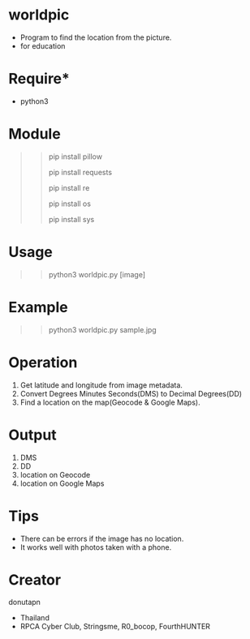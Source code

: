 # worldpic
- Program to find the location from the picture.
- for education

# Require*
- python3

# Module
>> pip install pillow
>> 
>> pip install requests
>> 
>> pip install re
>> 
>> pip install os
>> 
>> pip install sys

# Usage
>> python3 worldpic.py [image]

# Example
>> python3 worldpic.py sample.jpg

# Operation
1. Get latitude and longitude from image metadata.
2. Convert Degrees Minutes Seconds(DMS) to Decimal Degrees(DD)
3. Find a location on the map(Geocode & Google Maps).

# Output
1. DMS
2. DD
3. location on Geocode
4. location on Google Maps

# Tips
- There can be errors if the image has no location.
- It works well with photos taken with a phone.

# Creator
donutapn
- Thailand
- RPCA Cyber Club, Stringsme, R0_bocop, FourthHUNTER
